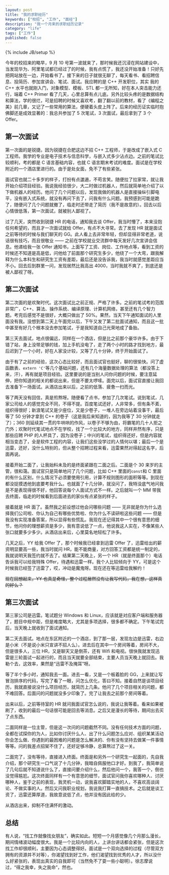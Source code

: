 ```yaml
---
layout: post
title: "我的求职经历"
keywords: ["校招", "工作", "面经"]
description: "我一个月来的求职经历记录"
category: "life"
tags: ["工作"]
published: false
---
```

{% include JB/setup %}

今年的校招来的略早，9 月 10 号第一波就来了，那时候我还沉浸在网站建设中，当发现华为、阿里笔试都已经过了的时候，我有点慌了，我还没开始准备！只好先把网站放在一边，开始看书了。接下来的日子就很无聊了，每天看书、看招聘信息、投简历、参加宣讲会、笔试、面试。我应聘的是 C++ 开发职位，其实 我的 C++ 水平也就刚入门，对象模型、模板、STL 都一无所知，好在本人突击能力还行，端着 C++ Primer 看了几天，心里总算有点儿底。另外比较头疼的是数据结构和算法，学的很烂，可是招聘的时候又喜欢考，翻了翻以前的教材，看了《编程之美》前几章，又记了一些常用的算法，便硬着头皮上阵了。后来的经历证实临时抱佛脚还是成效显著的：我总共参加了 5 次笔试，3 次面试，最后拿到了 3 个 Offer。

## 第一次面试

第一次面的是锐捷。因为锐捷在合肥这边不招 C++ 工程师，于是改成了嵌入式 C 工程师。我学的专业是电子技术与信息科学，与嵌入式多少沾点边。之前的笔试比较顺利，考的都是 C 语言基础内容，也就 C 语言期末考试的难度。面试是在学校附近的一个酒店里进行的。由于是处女面，免不了有些紧张。

面试官也就二十多岁的样子，打扮有点邋遢，不苟言笑。随便拉了拉家常，就让我开始介绍项目经验。我说我经验很少，大二时做过机器人，然后就简单地介绍了以下做机器人的经历。他问了几个问题以后，发现我做的机器人是直接操纵引脚电平，没有嵌入式系统，就没有再问下去了，问我有什么问题。我预感到可能是跪了，随便问了几个问题就撤了，临走时还带走了简历（我不是故意的）。回去以后心情很低落，第一次面试，就被别人鄙视了。

过了几天，突然收到锐捷 HR 的电话，通知我去谈 Offer，我当时懵了，本来没抱任何希望的，而且才一次面试就给 Offer，有点不大寻常。去了发现 HR 就是面试之前等待的时候与我们聊天的 GG。此人看上去非常年轻，但却显得非常老道，说话很有技巧，而且很敬业 —— 之前在学校就业交流群中每天发好几次宣讲会信息。他递给我一张 Offer 通知书，上面写了工资、岗位、工作地点等，看到工资的时候还不知道是高是低，问他给了前面那个研究生多少，他绕了一个大弯，跟我解释为什么本科生和研究生工资有差距，最后还是没告诉我，我当时就感觉差距应当不小。回去后到群里一问，发现居然比我高出 4000，当时我就不爽了，到底还是被人鄙视了呀。

## 第二次面试

第二次面的是欢聚时代。这次面试比之前正规、严格了许多。之前的笔试考的范围非常广，C++、算法、操作系统、编译原理、计算机网络，甚至还有几个智力题。考完后感觉不是很好，大概只做出了 50%。果然，当天下午通知面试的人里面没有我。没想到第二天上午面完以后，下午又发了第二批面试通知，而且这一批中甚至有好几个根本没去参加笔试，于是我知道自己光荣地成了备胎。

第三天去面试，地点很偏远，同样在一个酒店，但是比之前那个豪华许多。由于下错了站，身上没带足够的钱，加上手机没电了，走了两个小时的路才找到地方，最后迟到了一个小时，好在人家没计较，又等了几十分钟，终于开始面试了。

由于有了之前的经验，这次心态比较好，而且面试官也挺好，聊的很愉快。问了虚函数表、`extern 'C'`等几个基础问题，还有几个海量数据处理的算法（都没答上来，汗），再有就是项目经验。这里要说的是当别人问你问题的时候，要注意延伸，把你知道的相关的都说出来，但是不要太啰嗦。面完以后，面试官直接让我回去准备下一场面试。从酒店出来以后，之前的低落、疲惫一扫而光。

等了两天没有回信，真是煎熬呀。随便看了点书，参加了几次笔试。说到笔试，几家公司给人的感觉完全不同，不得不提。百度笔试还好，人非常多，但有条不紊，组织得很好；新浪笔试又是少座位，又是少卷子，一堆人在旁边站着没事干，最后等了 50 分钟才拿到 C++ 的卷子（这是我后来知道的，因为我等了 30 分钟就走了）；360 则延续其一贯的牛哄哄的作风，以卷子不够为由，将霸笔的几十人拒之门外；欢聚时代笔试地点不在学校，找了一个比较大的地方，同样井然有序，只是那些应聘 PHP 的人杯具了，因为没卷子；中兴的笔试，组织得还好，但是内容就相当变态了，全是软件工程的内容，让我们这些没学过的人情何以堪；最后一个是迅雷，还好，没什么特别的，但从整个招聘过程来看，迅雷果然对得起这名字，后面再说。

接着开始二面了，让我始料未及的是终面紧跟在二面之后。二面是个 30 来岁的主管，很和蔼。面试官只是简单地问了几个问题，比如 C++ 里面的`const`和 C 里面的有什么区别，什么情况下必须要使用引用，计算不规则图形的面积等等。到现在都没捉摸透他到底要考我什么。也就面了十几分钟，就没问了，我特没底气地问我是不是表现得很不好，他回答说每个人面试方式不一样。之后就叫一个 MM 带我去终面，临走的时候看到后面进去的家伙有点紧张的样子。

接着就是 HR 面了。虽然我之前设想过他会问哪些问题 —— 无非就是你为什么选择我们公司啦、你认为自己有哪些优势啦、你为什么不读研啦这些问题 —— 但是我没有实现准备答案，所以显得有些慌乱。我现在还记得其中一个很有意思的细节，他问你的理想薪资是多少，我有意说低了一点，他说我这人实在，不像某些人张口就要多少多少。从酒店出来后，心里莫名地轻松了许多。

几天之后，YY 给我 Offer 了，那个时候我已经拿到迅雷 Offer 了，迅雷给出的薪资明显要高一些，我当时就问 HR，能不能商量，对方回答工资都是统一制定的，我就说明天我签约就不去了。结果第二天晚上，另一个 HR（就是终面那个）电话告诉我可以给我特殊 Offer，待遇和迅雷一样。我个人比较倾向于 YY，可是这个时候我已经签了迅雷了，哎，冲动是魔鬼呀。现在还在等迅雷给我解约！

<del>现在回想起来，YY 也真是奇怪，整个过程居然没有让我写代码，我在想，这样真的好么？</del>

## 第三次面试

第三家公司是迅雷。笔试题分 Windows 和 Linux，应该就是对应客户端和服务器了，题目中规中距，但是难度略大，尤其是多项选择，很多都不确定。下午笔试完后，当天晚上就收到了面试通知。

第二天去面试。地点在东区附近的一个酒店，到了那一层，发现左边是迅雷，右边是小米（不是说小米只宣讲不招人么）。进去后在其中一个房间等着，房间不大，但是很多人，三位 HR，又是聊天又是倒茶，还有 Wifi 和电视。很快我就发现迅雷是三轮面试一起进行的，而且当天就要全部结束，主要人员当天晚上就回去。我勒个去，这效率，果然是“迅雷不及掩耳”呀。

等了半个多小时，通知我去一面。进去一看，又是一个板着脸的 GG，上来就让写冒泡排序的代码，写完了看了一眼，问怎么优化，答曰不知。接着自然是谈项目经历，我就直接说没什么项目经历，就简历上几条。他问了几个项目相关的问题，都不难回答。后面问的问题就没多少印象了。完了让我去之前那个房间等着。

出来以后，之前等待室的 HR 就问我面试官怎么说的，我说让我等着。看来如果被刷了，收到的最后一句话很可能是回去等消息。之后又是漫长的等待，期间出去买了点东西。

二面同样是一位主管，但是这一次问的问题截然不同。没有任何技术方面的问题，全都在试探你的为人，比如你讨厌什么人、出了什么问题怎么应对、组织某某活动你会怎么做、你遇到的最困难的问题是怎么解决的、你有没有坚持去做某一件事情等等。问的我差点招架不住了，还好足够冷静，总算熬过了这一关。

二面完了，没有等待，直接进入终面。终面是和另外一个研究生一起面的，先自我介绍，那个研究生一口气说了十几分钟，我暗自佩服他口才好。到我了，我简单说了几句后就不知道说什么了，直接问要介绍什么，然后他问一个，我答一个，倒也没觉得尴尬。这次终面同样有一个有意思的细节，面试官问我你喜欢哪种人、讨厌哪种人，鉴于之前的表现，我灵机一动，说我喜欢脚踏实地的人，不喜欢高谈阔论、不做实事的人。然后又问我职业规划，我说我打算一直搞技术。之后就是谈工资了，迅雷还算厚道，我故意说低了点，他并没有因此给的少。

从酒店出来，抑制不住满怀的激动。

## 总结

有人说，“找工作就像找女朋友”，确实如此。短短一个月感觉像几个月那么漫长，期间情绪波动幅度很大。我是一个比较内向的人，上讲台讲话都会紧张，但是这次找工作却很顺利，主要因为心态调整得好。面试是一个双向选择的过程（尽管双方拥有的资源并不对等），你渴望找到好工作，他们渴望找到优秀的人才，所以没什么好紧张的，表现出真实的自我即可（当然免不了耍一些小聪明）。徐志摩说过，“得之我幸，失之我命”，然也。
